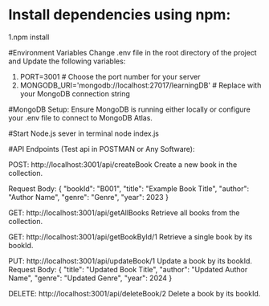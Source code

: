 # Install dependencies using npm:
1.npm install

#Environment Variables
Change .env file in the root directory of the project and Update the following variables:

1. PORT=3001    # Choose the port number for your server
2. MONGODB_URI='mongodb://localhost:27017/learningDB'    # Replace with your MongoDB connection string

#MongoDB Setup:
Ensure MongoDB is running either locally or configure your .env file to connect to MongoDB Atlas.

#Start Node.js sever in terminal 
node index.js

#API Endpoints (Test api in POSTMAN or Any Software):

POST: http://localhost:3001/api/createBook
Create a new book in the collection.

Request Body:
{
    "bookId": "B001",
    "title": "Example Book Title",
    "author": "Author Name",
    "genre": "Genre",
    "year": 2023
}


GET:  http://localhost:3001/api/getAllBooks
Retrieve all books from the collection.

GET:  http://localhost:3001/api/getBookById/1
Retrieve a single book by its bookId.

PUT:  http://localhost:3001/api/updateBook/1
Update a book by its bookId.
Request Body:
{
    "title": "Updated Book Title",
    "author": "Updated Author Name",
    "genre": "Updated Genre",
    "year": 2024
}

DELETE:  http://localhost:3001/api/deleteBook/2
Delete a book by its bookId.